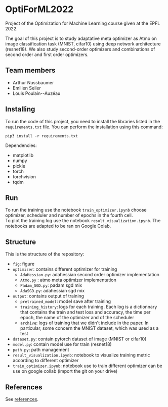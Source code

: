 # OptiForML2022

Project  of the Optimization for Machine Learning course given at the EPFL 2022.

The goal of this project is to study adaptative meta optimizer as Atmo on image classification task (MNIST, cifar10) using deep network architecture (resnet18). We also study second-order optimizers and combinations of second order and first order optimizers.

## Team members

- Arthur Nussbaumer
- Emilien Seiler
- Louis Poulain--Auzéau

## Installing

To run the code of this project, you need to install the libraries listed in
the `requirements.txt` file. You can perform the installation using this
command:
```
pip3 install -r requirements.txt
```
Dependencies:
- matplotlib
- numpy
- pickle
- torch
- torchvision
- tqdm

## Run

To run the training use the notebook `train_optimizer.ipynb` choose optimizer, scheduler and number of epochs in the fourth cell.  
To plot the training log use the notebook `result_visualization.ipynb`. The notebooks are adapted to be ran on Google Colab.

## Structure

This is the structure of the repository:

- `fig`: figure
- `optimizer`: contains different optimizer for training
  - `AdaHessian.py`: adahessian second order optimizer implementation
  - `Atmo.py` : atmo meta optimizer implementation
  - `Padam_SGD.py`: padam sgd mix
  - `AdaSGD.py`: adahessian sgd mix
- `output`: contains output of training
  - `pretrained_model`: model save after training
  - `training_history`: logs for each training. Each log is a dictionnary that contains the train and test loss and accuracy, the time per epoch, the name of   the optimizer and of the scheduler
  - `archive`: logs of training that we didn't include in the paper. In particular, some concern the MNIST dataset, which was used as a test
- `dataset.py`: contain pytorch dataset of image (MNIST or cifar10)
- `model.py`: contain model use for train (resnet18)
- `path.py`: path management
- `result_visualization.ipynb`: notebook to visualize training metric according to different optimizer
- `train_optimizer.ipynb`: notebook use to train different optimizer can be use on google collab (import the git on your drive)

## References

See [references](references.md).
